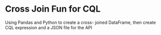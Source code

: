 # Cross Join Fun for CQL
 Using Pandas and Python to create a cross- joined DataFrame, then create CQL expression and a JSON file for the API
